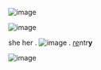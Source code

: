 ![image](https://github.com/maxverstappenn/maxverstappenn/assets/136962507/4b7e7b74-1730-420d-af63-cb1001bccc86)


![image](https://github.com/maxverstappenn/maxverstappenn/assets/136962507/2c717798-2a38-4a7d-9881-c0cb073c7e0f)

she her . ![image](https://github.com/maxverstappenn/maxverstappenn/assets/136962507/e1a4d0ed-7c8c-4f9f-ae70-d9c9f4d2a181) . [*re*](https://rentry.co/aminkapie)ntr**y**


![image](https://github.com/maxverstappenn/maxverstappenn/assets/136962507/2b1f6c6b-e2fc-4f5c-bf20-4ef45d93e74d)
